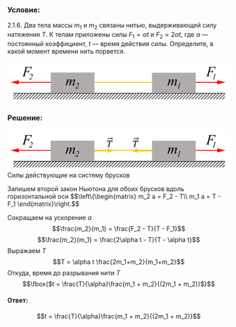 ###  Условие: 

$2.1.6.$ Два тела массы $m_1$ и $m_2$ связаны нитью, выдерживающей силу натяжения $T$. К телам приложены силы $F_1 = \alpha t$ и $F_2 = 2\alpha t$, где $\alpha$ — постоянный коэффициент, $t$ — время действия силы. Определите, в какой момент времени нить порвется. 

![ К задаче 2.1.6 |1090x200, 47%](../../img/2.1.6/statement.png)

###  Решение: 

![ Силы действующие на систему брусков |864x158, 64%](../../img/2.1.6/draw.png)  Силы действующие на систему брусков 

Запишем второй закон Ньютона для обоих брусков вдоль горизонтальной оси $$\left\\{\begin{matrix} m_2 a = F_2 - T\\\ m_1 a = T - F_1 \end{matrix}\right.$$ 

Сокращаем на ускорение $a$ $$\frac{m_2}{m_1} = \frac{F_2 - T}{T - F_1}$$ $$\frac{m_2}{m_1} = \frac{2\alpha t - T}{T - \alpha t}$$ Выражаем $T$ $$T = \alpha t \frac{2m_1+m_2}{m_1+m_2}$$ Откуда, время до разрывания нити $T$ $$\fbox{$t = \frac{T}{\alpha}\frac{m_1 + m_2}{(2m_1 + m_2)}$}$$ 

####  Ответ: 

$$t = \frac{T}{\alpha}\frac{m_1 + m_2}{(2m_1 + m_2)}$$

  

